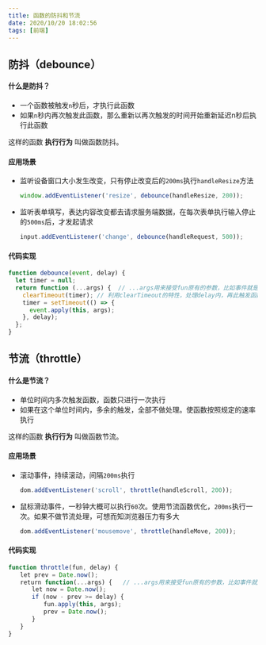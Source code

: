 ```yaml
---
title: 函数的防抖和节流
date: 2020/10/20 18:02:56
tags: [前端]
---
```


## 防抖（debounce） 
#### 什么是防抖？

 - 一个函数被触发`n`秒后，才执行此函数
 - 如果`n`秒内再次触发此函数，那么重新以再次触发的时间开始重新延迟n秒后执行此函数  
 
这样的函数 **执行行为** 叫做函数防抖。 

#### 应用场景   

 - 监听设备窗口大小发生改变，只有停止改变后的`200ms`执行`handleResize`方法

	```javascript
	window.addEventListener('resize', debounce(handleResize, 200));
	```
  
 - 监听表单填写，表达内容改变都去请求服务端数据，在每次表单执行输入停止的`500ms`后，才发起请求

	```javascript
	input.addEventListener('change', debounce(handleRequest, 500));
	```  
	
#### 代码实现  
   
```javascript
function debounce(event, delay) {
  let timer = null;
  return function (...args) {  // ...args用来接受fun原有的参数，比如事件就是event对象
    clearTimeout(timer); // 利用clearTimeout的特性，处理delay内，再此触发函数不做处理
    timer = setTimeout(() => {
      event.apply(this, args);
    }, delay);
  };
}
```

## 节流（throttle）   
#### 什么是节流？  

 - 单位时间内多次触发函数，函数只进行一次执行
 - 如果在这个单位时间内，多余的触发，全部不做处理。使函数按照规定的速率执行
 
 这样的函数 **执行行为** 叫做函数节流。  
 
#### 应用场景    

 - 滚动事件，持续滚动，间隔`200ms`执行    
 
	```javascript
	dom.addEventListener('scroll', throttle(handleScroll, 200)); 
	```  
 - 鼠标滑动事件，一秒钟大概可以执行`60`次。使用节流函数优化，`200ms`执行一次。如果不做节流处理，可想而知浏览器压力有多大   

	```javascript
	dom.addEventListener('mousemove', throttle(handleMove, 200)); 
	```     
	 
#### 代码实现    

```javascript
function throttle(fun, delay) {            
　　let prev = Date.now();            
　　return function(...args) {   // ...args用来接受fun原有的参数，比如事件就是event对象                        
　　　　let now = Date.now();                
　　　　if (now - prev >= delay) {                    
　　　　　　fun.apply(this, args);  
　　　　　　prev = Date.now();                                    
　　　　}            
　　}        
}
```